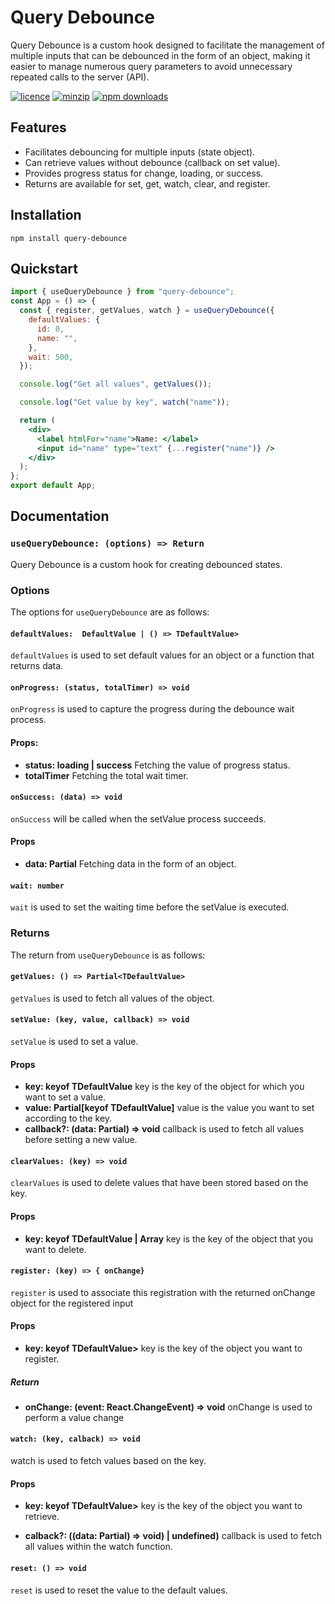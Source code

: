 # Query Debounce

Query Debounce is a custom hook designed to facilitate the management of multiple inputs that can be debounced in the form of an object, making it easier to manage numerous query parameters to avoid unnecessary repeated calls to the server (API).

[![licence](https://img.shields.io/npm/l/query-debounce)](https://www.npmjs.com/package/query-debounce)
[![minzip](https://img.shields.io/bundlephobia/minzip/query-debounce)](https://www.npmjs.com/package/query-debounce)
[![npm downloads](https://img.shields.io/npm/dm/query-debounce)](https://www.npmjs.com/package/query-debounce)

## Features

- Facilitates debouncing for multiple inputs (state object).
- Can retrieve values without debounce (callback on set value).
- Provides progress status for change, loading, or success.
- Returns are available for set, get, watch, clear, and register.

## Installation

```
npm install query-debounce
```

## Quickstart

```jsx
import { useQueryDebounce } from "query-debounce";
const App = () => {
  const { register, getValues, watch } = useQueryDebounce({
    defaultValues: {
      id: 0,
      name: "",
    },
    wait: 500,
  });

  console.log("Get all values", getValues());

  console.log("Get value by key", watch("name"));

  return (
    <div>
      <label htmlFor="name">Name: </label>
      <input id="name" type="text" {...register("name")} />
    </div>
  );
};
export default App;
```

## Documentation

### `useQueryDebounce: (options) => Return`

Query Debounce is a custom hook for creating debounced states.

### Options

The options for `useQueryDebounce` are as follows:

#### `defaultValues:  DefaultValue | () => TDefaultValue>`

`defaultValues` is used to set default values for an object or a function that returns data.

#### `onProgress: (status, totalTimer) => void`

`onProgress` is used to capture the progress during the debounce wait process.

#### Props:

- **status: loading | success**
  Fetching the value of progress status.
- **totalTimer**
  Fetching the total wait timer.

#### `onSuccess: (data) => void`

`onSuccess` will be called when the setValue process succeeds.

#### Props

- **data: Partial<TDefaultValue>**
  Fetching data in the form of an object.

#### `wait: number`

`wait` is used to set the waiting time before the setValue is executed.

### Returns

The return from `useQueryDebounce` is as follows:

#### `getValues: () => Partial<TDefaultValue>`

`getValues` is used to fetch all values of the object.

#### `setValue: (key, value, callback) => void`

`setValue` is used to set a value.

#### Props

- **key: keyof TDefaultValue**
  key is the key of the object for which you want to set a value.
- **value: Partial<TDefaultValue>[keyof TDefaultValue]**
  value is the value you want to set according to the key.
- **callback?: (data: Partial<TDefaultValue>) => void**
  callback is used to fetch all values before setting a new value.

#### `clearValues: (key) => void`

`clearValues` is used to delete values that have been stored based on the key.

#### Props

- **key: keyof TDefaultValue | Array<keyof TDefaultValue>**
  key is the key of the object that you want to delete.

#### `register: (key) => { onChange}`

`register` is used to associate this registration with the returned onChange object for the registered input

#### Props

- **key: keyof TDefaultValue>**
  key is the key of the object you want to register.

##### Return

- **onChange: (event: React.ChangeEvent<HTMLInputElement>) => void**
  onChange is used to perform a value change

#### `watch: (key, calback) => void`

watch is used to fetch values based on the key.

#### Props

- **key: keyof TDefaultValue>**
  key is the key of the object you want to retrieve.

- **calback?: ((data: Partial<TDefaultValue>) => void) | undefined)**
  callback is used to fetch all values within the watch function.

#### `reset: () => void`

`reset` is used to reset the value to the default values.
